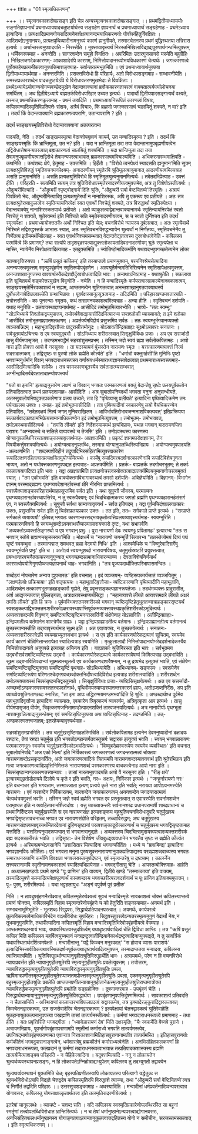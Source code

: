 +++
title = "01 स्मृत्यधिकरणम्"

+++
।। स्मृत्यनवकाशदोषप्रसङ्ग इति चेन्न अन्यस्मृत्यनवकाशदोषप्रसङ्गात् ।। प्रथमद्वितीयाध्याययोः सङ्गतिज्ञापनार्थं प्रथमाध्यायपादचतुष्टर्यार्थस्य सङ्ग्रहेण ज्ञापनार्थं च प्रथमाध्यायार्थं सङ्ग्रहेणाह - प्रथमेऽध्याय इत्यादिना । प्रत्यक्षादिप्रमाणगोचरादित्यनेनर्शक्षत्यानन्दमयाधिकरणयोः पौर्वापर्यहेतुर्विवक्षितः । आदिशब्दोऽनुमानपरः, प्रत्यक्षपृथिव्यादीनामनुरूपं कारणं ह्यनुमीयते, तस्मादचेतनस्य प्रथमं बुद्धिस्थतया तन्निरास इत्यर्थः । अर्थान्तरत्वमुपपादयति - निरस्तेति । मुक्त्तव्यावृत्त्यर्थं निरस्तनिखिलाविद्याद्यपुरुषार्थगन्धमित्युक्त्तम् । धर्मिस्वरूपमाह - अनन्तेति । सागरशब्देन समूहो विवक्षितः । अपरिमितः उदारगुणसागरो यस्येति बहुव्रीहिः । निखिलजगदेककारणम्- आकाशादेरपि कारणम्, निमित्तोपादानरूपोभयविधकारणं चेत्यर्थः । जगत्कारणत्वे पूर्वोक्त्तहेयप्रत्यनीकत्वानुपपत्तिमाशङ्क्याह- सर्वान्तरात्मभूतमिति । एवं प्रथमाध्यायार्थमुक्तवा द्वितीयाध्यायार्थमाह - अनन्तरमिति । प्रसक्त्तविरोधो हि परिहार्यः, अतो विरोधप्रसङ्गमाह - सम्भावनीयेति । समस्तप्रकारशब्देन पादचतुष्टयेऽपि ये विरोधावतरणमुखभेदाः ते विवक्षिताः । प्रथमेऽध्यायेऽयोगान्ययोगव्यवच्छेदमुखेन वेदान्तवाक्यानां ब्रह्मैककारणतापरत्वं वाक्यतात्पर्यपर्यालोचनया समर्थितम् । अथ द्वितीयेऽध्याये बाह्यतर्कविरोधपरिहार उच्यत इत्यर्थः । पादार्थो द्वितीयपादसङ्गत्यर्थं वक्ष्यते, तस्मात् प्रथमाधिकरणकृत्यमाह - प्रथमं तावदिति । प्रथमाध्यायनिरूपितं कारणत्वं विषयः, कपिलमन्वादिस्मृतिविप्रतिपत्तेः संशयः, अत्रैवं विचारः, किं ब्रह्मणो जगत्कारणत्वं चालयितुं शक्यते, न वा? इति । तदर्थं किं वेदान्तवाक्यानि ब्रह्मकारणत्वपराणि, उतान्यपराणि ? इति ।

तदर्थं साङ्खयस्मृतिविरोधो वेदान्तवाक्यानां अतत्परत्वमा

पादयति, नेति । तदर्थं साङ्खयस्मृत्या वेदान्तोपबृह्मणं कायर्म्, उत मन्वादिस्मृत्या ? इति । तदर्थं किं साङ्खयस्मृतिः किं भ्रान्तिमूला, उत न? इति । यदा न भ्रान्तिमूला तदा तया वेदान्तानामुपबृह्मणीयत्वेन तद्विरोधात्तेषामन्यपरत्वात् ब्रह्मकारणत्वं चालयितुं शक्यमिति । यदा भ्रान्तिमूला तदा तया तेषामनुपबृह्मणीयत्वात्तद्विरोधे तेषामन्यपरत्वाभावात् ब्रह्मकारणत्वमविचाल्यमिति । अधिकरणारम्भमाक्षिपति - कथमिति । कथंशब्दः क्षेपे, हेतुमाह - उक्त्तमिति । हिर्हेतौ । "विरोधे त्वनपेक्ष्यं स्यादसति ह्यनुमान'मिति सूत्रम् प्रत्यक्षश्रुतिविरुद्धं स्मृतिवचनमनपेक्ष्यम्- अनादरणीयम् स्मृतेरपि श्रुतिमूलत्वानुमानात् आदरणीयत्वमित्यत्राह असति ह्यनुमानमिति । असति प्रत्यक्षश्रुतिविरोधे हि स्मृतिमूलश्रुत्यनुमानमित्यर्थः । तदेतदभिप्रेत्याह - उक्त्तं हीति । परिहरति - सत्यमिति सत्यम् तत्र श्रुतिविरोधात्स्मृतेरनादरणीयत्वमुक्त्तमेव, अत्र तु विशेषोऽस्तीत्यर्थः । औदुम्बरीमित्यादि - "औदुम्बरीं स्पृष्ट्वोद्गाये'दिति श्रुतिः, "औदुम्बरी सर्वा वेष्टयितव्ये'तिस्मृतिः । अत्रायं विवक्षितो भेदः, औदुम्बरीमित्यादिषु प्रत्यक्षश्रुतेरर्थो न नानाशिरस्कः, अपि तु एकरूप एव प्रतीयते । अतः तत्र प्रत्यक्षश्रुतेरव्याकुलत्वेन स्मृतिन्यायनिरपेक्षं स्वत एवार्थो निश्चेतुं शक्यते, तत्र विरुद्धार्था स्मृतिरुपेक्ष्या । वेदान्तवाक्येषु नानाशिरस्कतयार्थः प्रतीयते । अतो व्याकुलत्वाद्वेदान्तवाक्यानामर्थः स्मृतिन्यायनिरपेक्षं स्वतो निश्चेतुं न शक्यते, श्रुतेरयमर्थ इति निश्चिते सति स्मृतेरनादरणीयत्वम्, स च स्वतो दुर्निश्चय इति तदर्थं स्मृत्यपेक्षा । प्रथमाध्यायोक्त्ततर्कैः अर्थो निश्चित इति चेन्न; वचनविरोधे न्यायस्य दुर्बलत्वात् । अतः स्मृत्यैवार्थे निश्चिते तद्विरुद्धस्तर्क आभासः स्यात्, अतः स्मृतिवचनविरुद्धन्यायेन श्रुत्यर्थो न निर्णेतव्यः, स्मृतिवचनेनैव तु निर्णेतव्य इतीममर्थभिप्रेत्याह - स्वत एवार्थनिश्चयसम्भवात् वेदान्तवेद्यतत्त्वस्य दुरवबोधत्वेनेति - कपिलस्य परमर्षित्वे किं प्रमाणम्? तथा सत्यपि तादृशबृहस्पत्याद्युक्त्तलोकायतादिवदनादरणीयम् श्रुतेः स्मृत्यपेक्षा च नास्ति, न्यायेनैव निरपेक्षत्वादित्यत्राह - एतदुक्त्तमिति । ज्योतिष्टोमादिकर्माणि यथावदभ्युपगच्छतेत्यनेन लोका

यतव्यावृत्तिरुक्त्ता । "ऋषिं प्रसूतं कपिलम्' इति तस्याप्तत्वे प्रमाणमुक्त्तम्, परमनिश्श्रेयसेत्यादिना अनन्यपरत्वमुक्त्तम् स्मृत्युपबृंहणेन स्मृतिरूपोपबृंहणेन । अल्पश्रुतैर्मन्दमतिभिरित्यनेन स्मृतिसापेक्षत्वमुक्त्तम्, अनन्तशाखानुगतस्य वाक्यार्थस्यैकदेशज्ञैर्दुरवबोधत्वादिति भावः । अन्यथाऽनिष्टमाह - यथाश्रुतेति । सकलाया इति सूचितमर्थं शङ्कोत्तरमुखेन विवृणोति - नचेति । न हि मन्वादिस्मृतेः कर्मपरत्वात्साकल्येनानवकाशत्वम्, साङ्खयस्मृतेर्निरवकाशत्वं न सह्यम्, आप्ततमत्वेन श्रुतिगतत्वात् अनन्तशाखानुगतवाक्याथर्स्य दुर्बोधत्वेनापेक्षितत्वाच्चेति ग्रन्थाभिप्रायः । पूवर्पक्षस्यानुत्सूत्रत्वमाह - तदिदमिति । परिहारखण्डमवतारयति - तत्रोत्तरमिति - काः पुनरन्याः स्मृतयः, कथं तासामनवकाशत्वमित्यत्राह - अन्या हीति । स्मृतिवचनं दर्शयति - यथाह मनुरिति - प्रलयावस्थाज्ञापनार्थमाह - आसीदिदं तमोभूतमित्यारभ्येति । भाष्ये- "ततः स्वम्भूः' "सोऽभिध्याये'तिश्लोकद्वयमुपात्तम्, तयोरर्थवैशद्यायासीदिदमित्यारभ्य सप्तश्लोकी व्याख्यायते; त इमे श्लोकाः "आसीदिदं तमोभूतमप्रज्ञातमलक्षणम् । अप्रर्तर्क्यमविज्ञेयं प्रसुप्तमिव सर्वतः । ततः स्वयम्भूर्भगवानव्यक्त्तो व्यञ्जयन्निदम् । महाभूतादिवृत्तौजाः प्रादुरासीत्तमोनुदः । योऽसावतीन्द्रियग्राह्यः सूक्ष्मोऽव्यक्त्तः सनातनः । सर्वभूतमयोऽचिन्त्यः स एष स्वयमुद्बभौ । सोऽभिध्याय शरीरात्स्वात् सिसृक्षुर्विविधाः प्रजाः । अप एव ससर्जादौ तासु वीर्यमपासृजत् । तदण्डमभवद्धैमं सहस्रांशुसमप्रभम् । तस्मिन् जज्ञे स्वयं ब्रह्मा सर्वलोकपितामहः । आपो नारा इति प्रोक्त्ता आपो वै नरसूनवः । ता यदस्यायनं पुंसस्तेन नारायणः स्मृतः । यत्तत्कारणमव्यक्त्तं नित्यं सदसदात्मकम् । तद्विसृष्टः स पुरुषो लोके ब्रह्मेति कीर्त्यते' इति । "धर्मान्नो वक्त्तुमर्हसी'ति मुनिभिः पृष्टो भगवान्मनुर्धर्मान् विक्षन् भगवदाराधनरूपस्य वर्णाश्रयधर्मस्याराध्यज्ञानसापेक्षत्वात् प्रथममाराध्यस्वरूपमाह- आसीदिदमित्यादिभिः श्लोकैः । तत्र परमकारणभूतस्यैव सर्वतादात्म्यसम्भवात् अग्नीन्द्रादिसर्वदेवतातादात्म्योपपत्त्यर्थं

"यतो वा इमानि' इत्याद्यनुसारेण लक्षणं च विवक्षन् भगवतः परमकारणत्वं वक्त्तुं वेदान्तेषु सृष्टेः प्रलयपूर्वकत्वेन प्रतिपादितत्वात् प्रथमं प्रलयदशामाह- आसीदिति । अत्र सुबालोपनिषदर्थो भगवता मनुना अनुसन्धीयते, अतस्सुबालोपनिषदुक्त्तप्रकारेणात्र प्रलय उच्यते; तत्र हि "पृथिव्यप्सु प्रलीयते' इत्यादिना पृथिव्यादिक्रमेण तमः पर्यन्तप्रलय उक्त्तः । तमाह- इदं तमोभूतमासीदिति । तत्र पृथिव्यादीनां स्वकारणेषु लयो वैयधिकरण्येन प्रतिपादितः, "तदेतदक्षयं नित्यं जगत् मुनिवराखिलम् । आविर्भावतिरोभावजन्मनाशविकल्पवत्' इतिप्रक्रियया सत्कार्यवादकाष्ठामभिप्रेत्यसामानाधिकरण्येन इदं तमोभूतमित्युक्त्तम् । तमोभूतम्- तमोभाववत्, तमोऽवस्थमासीदित्यर्थः । "तमसि लीयते' इति निर्देशस्यायमर्थ इत्यभिप्रायः, यथाह भगवान् बादरायणपिता पराशरः "अग्न्यवस्थे च सलिले वाय्ववस्थे च तेजसि' इति । तमोऽवस्थस्य कारणस्य योग्यानुपलब्धिनिरस्तत्वशङ्काव्यावृत्त्यर्थमाह- अप्रज्ञातमिति । प्रकृष्टं ज्ञानमपरोक्षज्ञानम्, तेन विषयीकर्त्तुमशक्यमित्यर्थः । अयोग्यत्वादनुपलब्धिः, तस्मान्न योग्यानुपलब्धिरित्यभिप्रायः । अयोग्यत्वमुपपादयति -अलक्षणमिति । "शब्दस्पर्शविहीनं तद्रूपादिभिरसंहित'मित्युक्त्तप्रकारेण रूपादिलक्षणरहितत्वात्प्रत्यक्षयितमुयोग्यमित्यर्थः । कार्येषु रूपादिमत्त्वदर्शनात्कारणेनापि रूपादिविशेषगुणता भाव्यम्, अतो न यथोक्त्तकारणमुपपद्यत इत्यत्राह- अप्रतर्क्यमिति । प्रतर्कः- बाह्यतर्कः तदगोचरभूतम्; ते तर्काः कालात्ययापदिष्टा इति भावः । यद्वा अप्रज्ञातमिति प्रत्यक्षगोचरत्वस्योक्त्तत्वादप्रतर्क्यमित्यनुमानागोचरत्वमुक्त्तं स्यात् । "तम एकीभवति' इति वाक्योक्त्तमविभागावस्थत्वं तमसो दर्शयति- अविज्ञेयमिति । विज्ञानम्- विभागेन ज्ञानम् परस्माद्ब्रह्मणः पृथग्व्यपदेशानर्हावस्थां क्षीरे नीरमिव प्राप्तमित्यर्थः । स्वरूपैक्याशङ्कापरिहारार्थमाहप्रसुप्तमिव सर्वत इति । यथा सुषुप्तौ जीवस्य, परमात्मनः पृथग्व्यवहारानर्हावस्थापत्तिरेव, न तु स्वरूपैक्यम्; एवं चिदचिदात्मकस्य जगतो ब्रह्मणि पृथग्व्यवहारानर्हसंसर्ग एव, न स्वरूपैक्यमित्यर्थः । सुषुप्तौ सर्वथा साम्यव्यावृत्त्यर्थं - सर्वत इतिपदम् । यद्वा पूर्वमचिदंशप्रलयप्रकारः उक्त्तः, प्रसुप्तमिव सर्वत इति तु चिदंशप्रलयप्रकार उक्त्तः । तत इति, ततः- सर्गकाले प्राप्ते इत्यर्थः । "सम्प्राप्ते सर्गकाले व्ययाव्ययौ' इतिवत् भगवतः कारणान्तरसद्भावकृतोत्पत्तिप्रलयव्यावृत्त्यर्थमाह- स्वयम्भूरिति । परमकारणविषयो हि स्वयम्भूशब्दोऽवयवाथर्पौष्कल्यान्नारायणपरो दृष्टः, यथा सभापर्वनि "अव्यक्त्तोऽव्यक्त्तलिङ्गस्थो य एष भगवान् प्रभुः । पुरा नारायणो देवः स्वयम्भूः प्रपितामहः' इत्यारभ्य "ततः स भगवान् स्तोये ब्रह्माणमसृजत्स्वय'मिति । मोक्षधर्मे च "नारायणो जगन्मूर्ति'रित्यारभ्य "ततस्तेजोमयं दिव्यं पद्मं सृष्टं स्वयम्भुवा । तस्मात्पद्मात् समभवत् ब्रह्मा वेदमयो निधिः' इति । आश्वमेधिके च "विष्णुरेवादिसर्गेषु स्वयम्भूर्भवति प्रभुः' इति च । अतोऽयं स्वयम्भूशब्दो नारायणविषयः, चतुमुर्खस्रष्टरि प्रयुक्त्तत्वात् प्रबन्धान्तरवचनैतत्प्रकरणानुगुण्यात् भगवच्छब्दसामानाधिकरण्याच्च । देवताविशेषनिर्णयार्थं कारणत्वोपयोगिगुणपौष्कल्यज्ञापनार्थं चाह- भगवानिति । "तत्र पूज्यपदार्थोक्त्तिपरिभाषासमन्वितः ।

शब्दोऽयं नोपचारेण अन्यत्र ह्युपचारतः' इति वचनात् । इदं व्यञ्जयन्- व्यष्टिरूपकार्यजातं व्यञ्जयितुम् । "लक्षणहेत्वोः प्रक्रियायाः' इति शतृपत्ययः । महाभूतादिवृत्तौजाः- व्यष्टिकारणानि पृथिव्यादीनि महाभूतानि, आदिशब्देन तत्कारणभूतमहदहङ्कारौ गृह्येते, तेषु प्रवृत्तसङ्कल्पज्ञानरूपतेजाः । तदर्थमव्यक्त्तः प्रादुरासीत्, अर्श आद्यजन्तत्वात् पुल्लिङ्गता, अत्राक्षरावस्थाप्यर्थसिद्धा । "महानव्यक्त्ते लीयते अव्यक्त्तमक्षरे लीयते अक्षरं तमसि लीयते' इति हि क्रमः । पूर्वमविभक्त्ततमश्शरीरको भगवान् व्यष्ठिसृष्टिहेतुभूततन्मात्राहङ्कारसृष्टयर्थं स्वसङ्कल्पाद्विभक्त्ततमःशरीरकोऽक्षरावस्थापाप्तिपूर्वकमव्यक्त्तावस्थप्रकृतिशरीरकोऽभूदित्यर्थः । अव्यक्त्तशब्दमपि विवृण्वन् समष्टिव्यष्टिसृष्टिमनन्तरवर्त्तिनीं संक्षेपेणाह योऽसाविति । अतीन्द्रियग्राह्यः- इन्द्रियमतीत्य वर्तमानेन शास्त्रेणैव ग्राह्यः । यद्वा इन्द्रियग्राह्यादतीत्य वर्तमानः । इन्द्रियग्राह्यानतीत्य वर्तमानत्वं तुच्छस्याप्यस्तीति तद्य्वावृत्त्यर्थमाह सूक्ष्म इति । अत एवाव्यक्त्तः, न तुच्छतयेत्यर्थः । सनातनः- अव्यक्त्तशरीरकत्वेऽपि स्वयमप्रच्युतस्वभाव इत्यर्थः । स एष इति कार्यकारणयोरेकद्रव्यत्वं सूचितम्, स्वयमेव कार्यं कारणं चेन्निमित्तान्तरापेक्षा स्यादित्यत्राह स्वयमिति । मृत्कुलालादौ निमित्तोपादानयोभरेददर्शनादेकस्यैव निमित्तोपादानत्वे अनुपपन्ने इत्यत्राह अचिन्त्य इति । बाह्यतर्काः श्रुतिनिरस्ता इति भावः । सर्वभूतमय उद्बभौसर्वसमष्टिव्यष्टिरूप उद्बभौ । कार्यकारणयोरेकद्रव्यत्वे कार्यकारणवैषम्यं किमित्यत्राह उद्बभाविति । सूक्ष्म उद्बभावितिपदाभ्यां सूक्ष्मत्वस्थूलत्वे एव कार्यकारणदशावैषम्यम्, न तु द्रव्यभेद इत्युक्त्तं भवति, एवं संक्षेपेण समष्टिव्यष्टिसृष्टिमुक्तवा समष्टिसृष्टिं पृथगाह- सोऽभिध्यायेति । अभिध्यानम्- सङ्कल्पः । स्वरूपेणैव समष्टिव्यष्टिरूपेण परिणतश्चेद्भगवच्छब्दोक्त्तनिर्दोषत्वादिविरोध इत्यत्राह शरीरात्स्वादिति । शरीरशब्देन तमोऽव्यक्त्तावस्थं चित्संसृष्टमचिद्वस्तूच्यते । सिसृक्षुर्विविधाः प्रजाः- व्यष्टिसिसृक्षयेत्यर्थः । अत एव ससर्जादौ- अप्च्छब्दोऽण्डकारणसमस्ततत्त्वप्रदर्शनार्थः, पृथिवीमयस्याण्डस्यानन्तरकारणं ह्यापः, अतोऽप्शब्दनिर्देशः, अप इति व्याख्येयश्रुतिगताप्छब्दः स्मारितः, "ता इमा आपः तद्धिरण्मयमण्डमभव'दिति हि श्रुतिः । अप्छब्दार्थश्च पूर्वमेव महाभूतादिवृत्तौजा इत्यादिना व्याख्यातः, एवकारेण त्रिवृत्करणं व्यावर्त्यम्, अत्रिवृत्कृता आप इत्यर्थः । तासु वीर्यमपासृजत् वीर्यम्, त्रिवृत्करणजनितामण्डोत्पादनशक्त्तिं तास्वजनयदित्यर्थः । अत्र नानावीर्याः पृथग्भूता नाशक्नुवन्नित्याद्यनुसन्धेयम्; एवं समष्टिसृष्टिमुक्तवा अथ व्यष्टिसृष्टिमाह - तदण्डमिति । तत्- अण्डकारणतत्त्वजातम्; इतरहेयव्यावृत्त्यर्थमाह -

सहस्रांशुसमप्रभमिति । तत्र चतुर्मुखसृष्टिमाहतस्मिन्निति । सर्वलोकपितामह इत्यनेन देवमनुष्यादीनां दक्षादयः स्रष्टारः, तेषां स्रष्टा चतुर्मुख इति भगवतोऽण्डान्तर्गतवस्तुसर्गः सद्वारक इत्युक्त्तं भवति । स्वयम् भगवान्नारायणः परमकारणभूतः स्वयमेव चतुर्मुखशरीरकोऽभवदित्यर्थः । "विष्णुबर्रह्मस्वरूपेण स्वयमेव व्यवस्थितः' इति वचनात् सुबालोपनिषदि "अज एको नित्य' इति निर्विकारत्वं जगत्कारणत्वं जगदन्तरात्मत्वं चोक्तवा नारायणशब्दोऽसकृदावर्तितः, अतो जगत्कारणत्वादिकं त्रितयमपि नारायणशब्दस्यावयवार्थ इति श्रुतेरभिप्राय इति मत्वा जगत्कारणत्वादिप्रवृत्तिनिमित्तकं नारायणशब्दं परमकारणस्य वाचकत्वेनाह आपो नारा इति । चित्संसृष्टान्यण्डकारणतत्त्वान्यापः । तासां नारत्वमुपपादयति आपो वै नरसूनव इति । "रीङ् क्षये' इत्यास्माद्धातोर्डप्रत्यये टिलोपे च कृते र इति भवति, नरः- अक्षयः, निर्विकार इत्यर्थः । "जन्हुर्नारायणो नरः' इति वचनान्नर इति भगवन्नाम, तस्माज्जाता इत्यण् प्रत्यये कृते नारा इति भवति; नराख्या आपोऽयनमस्येति नारायणः । एवं नरशब्देन निर्विकारत्वम्, नारशब्देन जगत्कारणत्वम् अयनशब्देन जगदन्तरात्मत्वं चेत्यर्थत्रयमुक्त्तं भवति । तस्मिन् जज्ञे स्वयं ब्रह्मेति भगवत एव प्रस्तुतत्वात् स एवात्रस्येति सवर्नामशब्देन परामृश्यत इति न व्यवहितपरामर्शित्वदोषः । यत्तु व्याख्यात्रन्तरैः सर्वनामशब्दः प्रधानपरामर्शी शाब्दप्राधान्यं च प्रथमानिर्दिष्टस्य चतुर्मुखस्येति स एव नारायणसंज्ञ इत्याशङ्कय बहुश्रुतिवचनविरोधादुपरि चतुर्मुखस्य भगवद्विसृष्टतावचनाच्च भगवत एव नारायणसंज्ञेति परिहृतम्, तच्चाविरुद्धम्; अथ चतुर्मुखस्य नारायणसंज्ञत्वव्यावृत्त्यर्थमितरदेवानां द्रुहिणसृष्टानां परत्वशङ्कादूरोत्सारणार्थं च चतुर्मुखस्य भगवद्विसृष्टतामाह यत्तदिति । यत्तदित्यनुवादरूपत्वात् स भगवानत्रानूद्यते । अव्यक्त्तस्य चिदचित्समुदायरूपत्वादव्यक्त्तशरीरकं ब्रह्म सदसच्छरीरकं भवति । तद्विसृष्टः- तेन विशेषेण जीवबुध्द्यव्यवधानेन भगवतैव सृष्टः स ब्रह्मेति कीर्त्यत इत्यर्थः । अस्मिन्प्रबन्धेऽवसानेपि "प्रशासितार'मित्यादिना भगवान्कीर्तितः । मध्ये च "ब्रह्मबिन्द्य' इत्यादिना भगवज्ञानविदः कीर्तिताः। एवं भगवता मनुना पुरुषसूक्त्तनारायणानुवाकप्रतिपाद्यस्य परब्रह्मशब्दवाच्यस्य भगवतः समाराधनरूपाणि कर्माणि विवक्षता भगवत्स्वरूपमुपदिष्टम्, एवं स्मृत्यन्तरेषु च द्रष्टव्यम् । कार्त्स्नेन तत्त्वपराणामपि स्मृतीनामनवकाशत्वं स्यादित्यभिप्रायेणाह - भगवद्गीतासु चेति । आपस्तम्बोक्त्तिमाह- आहेति । अध्यात्मखण्डयोः प्रथमे खण्डे "पूः प्राणिन' इति वाक्यम्, द्वितीये खण्डे "तस्मात्काया' इति वाक्यम्, तस्मादित्युक्त्ते कस्मादित्यपेक्षापूरणार्थं कायशब्दस्य भगवच्छरीरपरत्वदर्शनार्थं च पूः प्राणिन इतिवाक्यमुपात्तम् । पूः- पुरम्, शरीरमित्यर्थः । यथा भट्टहलायुधः "अङ्गं वपुर्वर्ष्म पुरं प्रतीक'

मिति । न तावदुपबृंहणनैरपेक्ष्यात् कपिलस्मृतेरुपेक्ष्यत्वं सुवचं मन्वादिस्मृतेः सावकाशत्वं चोक्त्तं कपिलस्याप्तत्वे प्रमाणं चोक्त्तम्, कपिलस्मृतिं विहाय स्मृत्यन्तरेणोपबृंहणे च को हेतुरिति शङ्कायामाह- अयमर्थ इति । सम्भावनाभूमिभूतेति - भूतशब्दः सिद्धपरः, सिद्धार्थप्रतिपादनपरत्वात् । अयमर्थः, कार्यपरत्वे तुल्यविकल्पत्वेनाधिकारिभेदेन वाऽर्थविरोधः सुपरिहरः । सिद्धवस्तुपरत्वेऽन्यतरस्मृत्यनुगुणं वेदार्थो नेयः,न तूभयानुगुणमिति, तथापीत्यादिना कपिलस्मृतिं विहाय मन्वादिस्मृतिभिरेवोपबृंहणीयत्वे वैषम्याह । आप्ततमशब्दस्यायं भावः, यथावस्थितवस्तुदशिर्त्वम् यथादृष्टार्थवादित्वं चेति द्विविधा आप्तिः । तत्र "ऋषिं प्रसूतं कपिल'मिति कपिलस्य महर्षित्वमुच्यमानं मन्त्रद्रष्टृत्वातीन्द्रियानेकार्थद्रष्टृत्वादिनाप्युपपद्यते, न तु सावर्त्रिकं यथावस्थितार्थदर्शित्वमपेक्षते । मन्वादीनान्तु "यद्वै किञ्चन मनुरवदत्' "स होवाच व्यासः पाराशर्यः' इत्यादिभिस्सार्वत्रिकयथावस्थितदर्शनपूर्वकयथादृष्टार्थवादित्वमुक्त्तम्, तस्मादाप्ततया मन्वादयः, कपिलस्य त्वाप्तिमात्रमिति । श्रुतिविरुद्धार्थान्यायानुगृहीतश्रुतिविरुद्धार्थेति भावः । अत्रायमर्थः, परेण न हि वचनविरोधे न्यायःप्रवर्त्तत इति न्यायानुगृहीतश्रुतेरपि स्मृत्यनुगृहीतश्रुतिः प्रबलेत्युक्त्तम् । तत्रोत्तरम्, न्यायविरुद्धस्मृत्यनुगृहीतश्रुतेरपि न्यायाविरुद्धस्मृत्यनुगृहीतश्रुतिः प्रबला, ऋषिमात्रप्रणीतस्मृत्यनुगृहीतश्रुतेरप्याप्ततमप्रोक्त्तस्मृत्यनुगृहीतश्रुतिः प्रबला, एकस्मृत्यनुगृहीतश्रुतेरपि बहुस्मृत्यनुगृहीतश्रुतिः प्रबलेति आप्ततमप्रणीतन्यायानुगृहीतानेकस्मृत्यनुगृहीतश्रुतिराप्तमात्रोक्त्त न्यायविरुद्धैकस्मृत्यनुगृहीतश्रुतेरपि प्रबलेति सङ्ग्रहोक्त्तिः । दूषणान्तरमाह - उपबृंहणं चेति । विरुद्धार्थयान्यायानुगुणस्मृत्यनुगृहीतश्रुतिविरुद्धार्थया । उपबृंहणानुपपत्तिर्दूषणमित्यर्थः । सावकाशत्वं प्रतिवदति - न चैतासामिति - अस्थिराणां कालान्तरभाविफलप्रदत्वं सद्वारकमेव, तत्र कृष्यादेरङ्कुरादिद्वारकत्ववत् किमचेतनद्वारकत्वम्, उत राजसेवादेरिव चेतनद्वारकत्वम् ? इत्यपेक्षायां चेतनद्वारकत्वं श्रुतिरेवाहेति श्रुतहानाश्रुतकल्पनानुपपत्त्या परब्रह्मणि तासां तात्पर्यमस्तीत्यर्थः । कर्मणां भगवदाराधनरूपत्वे प्रमाणमाह - तथा हीति । यतः प्रवृत्तिरिति भगवद्गीता । "ध्यायेन्नारायणं देव' मिति दक्षस्मृतिः, "यैः स्वकर्मेति वैष्णवे पुराणे । अत्रायमभिप्रायः, पूवर्भागोपबृंहणपराणामपि स्मृतीनां कर्माराध्ये भगवति तात्पर्यमस्त्येव, उपनिषद्भागोपबृंहणपराणामत एवान्यत्र निरवकाशानामितिहासपुराणानामतीव तात्पर्यमस्ति । इतिहासपुराणयोः कर्मकीर्तनं भगवदुपासनाङ्गत्वेन, धर्मशास्त्रेषु ब्रह्मकीर्तनं कर्माराध्यत्वेनेति । अनभिसंहितफलकमर्णां हि भगवदाराधनरूपता, फलप्रदानं तु कर्मणां तदाराधनरूपत्वाभावान्न तत्प्रतिपादकशास्त्रस्य ब्रह्मणि तात्पर्यमित्याशङ्क्य परिहरति - न चैहिकेत्यादिना । यदुक्त्तमित्यादि - ननु न लोकायतेन श्रुत्यर्थव्यवस्थापनप्रसङ्गः, न हि लोकायतेऽग्निहोत्राद्यभ्युपेतम् कपिलस्य तु तदभ्युगतौ तद्वाक्येन

श्रुत्यथर्व्यवस्थापनं युक्त्तमिति चेन्न; बृहस्पतिप्रणीतस्यापि लोकायतस्य परित्यागो यद्धेतुकः स श्रुत्यर्थविरोधोऽत्रापि विद्यते चेत्तद्वदेव कपिलस्मृतिरपि विरुद्धांशे त्याज्या, तथा "औदुम्बरी सर्वा वेष्टियितव्ये'त्यत्र च निर्णीतं तद्वदिति परिहारः ।। उत्तरसूत्रशङ्कामाह - अथस्यादिति । मन्वादीनां धर्मप्रवर्तनादिष्वन्यपरत्वान्न योगावसरः, कपिलस्तु योगसाक्षात्कृतार्थतत्त्व इति तत्स्मृतिरादरणीयेत्यर्थः ।

इतरेषां चानुपलब्धेः । व्याचष्टे - चशब्द सति । यदि कपिलस्य स्वस्मृतिप्रकारेणोपलब्धिरस्ति सा बहूनां स्मर्तॄणां तत्त्वोपलब्धिविरोधात भ्रान्तिरित्यर्थः । न च तेषां धर्मानुष्ठानेऽन्यपरत्वाद्योगानवसरः, अनभिसंहितफलधर्मानुष्ठानस्य योगाङ्गतयाऽत्यन्तानुकूलत्वात्तद्रहितस्य योगो न समीचीनः, सरजस्तमस्कत्वात् । इति स्मृत्यधिकरणम् ।।

